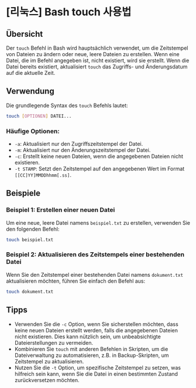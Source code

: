 # [리눅스] Bash touch 사용법

## Übersicht
Der `touch` Befehl in Bash wird hauptsächlich verwendet, um die Zeitstempel von Dateien zu ändern oder neue, leere Dateien zu erstellen. Wenn eine Datei, die im Befehl angegeben ist, nicht existiert, wird sie erstellt. Wenn die Datei bereits existiert, aktualisiert `touch` das Zugriffs- und Änderungsdatum auf die aktuelle Zeit.

## Verwendung
Die grundlegende Syntax des `touch` Befehls lautet:

```bash
touch [OPTIONEN] DATEI...
```

### Häufige Optionen:
- `-a`: Aktualisiert nur den Zugriffszeitstempel der Datei.
- `-m`: Aktualisiert nur den Änderungszeitstempel der Datei.
- `-c`: Erstellt keine neuen Dateien, wenn die angegebenen Dateien nicht existieren.
- `-t STAMP`: Setzt den Zeitstempel auf den angegebenen Wert im Format `[[CC]YY]MMDDhhmm[.ss]`.

## Beispiele
### Beispiel 1: Erstellen einer neuen Datei
Um eine neue, leere Datei namens `beispiel.txt` zu erstellen, verwenden Sie den folgenden Befehl:

```bash
touch beispiel.txt
```

### Beispiel 2: Aktualisieren des Zeitstempels einer bestehenden Datei
Wenn Sie den Zeitstempel einer bestehenden Datei namens `dokument.txt` aktualisieren möchten, führen Sie einfach den Befehl aus:

```bash
touch dokument.txt
```

## Tipps
- Verwenden Sie die `-c` Option, wenn Sie sicherstellen möchten, dass keine neuen Dateien erstellt werden, falls die angegebenen Dateien nicht existieren. Dies kann nützlich sein, um unbeabsichtigte Dateierstellungen zu vermeiden.
- Kombinieren Sie `touch` mit anderen Befehlen in Skripten, um die Dateiverwaltung zu automatisieren, z.B. in Backup-Skripten, um Zeitstempel zu aktualisieren.
- Nutzen Sie die `-t` Option, um spezifische Zeitstempel zu setzen, was hilfreich sein kann, wenn Sie die Datei in einen bestimmten Zustand zurückversetzen möchten.